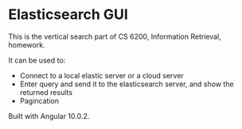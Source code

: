 # Elasticsearch GUI
This is the vertical search part of CS 6200, Information Retrieval, homework.

It can be used to:
* Connect to a local elastic server or a cloud server
* Enter query and send it to the elasticsearch server, and show the returned results
* Pagincation

Built with Angular 10.0.2.
